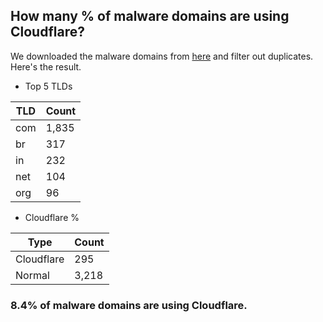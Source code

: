 ## How many % of malware domains are using Cloudflare?


We downloaded the malware domains from [here](https://urlhaus.abuse.ch) and filter out duplicates.
Here's the result.


[//]: # (start replacement)


- Top 5 TLDs

| TLD | Count |
| --- | --- |
| com | 1,835 |
| br | 317 |
| in | 232 |
| net | 104 |
| org | 96 |


- Cloudflare %

| Type | Count |
| --- | --- |
| Cloudflare | 295 |
| Normal | 3,218 |


### 8.4% of malware domains are using Cloudflare.